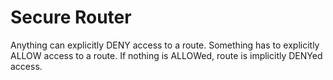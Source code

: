 # Secure Router

Anything can explicitly DENY access to a route.
Something has to explicitly ALLOW access to a route. If nothing is ALLOWed, route is implicitly DENYed access.
